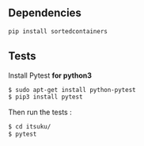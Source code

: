 ## Dependencies

```bash
pip install sortedcontainers
```

## Tests

Install Pytest **for python3**

```bash
$ sudo apt-get install python-pytest
$ pip3 install pytest
```

Then run the tests :

```bash
$ cd itsuku/
$ pytest
```

